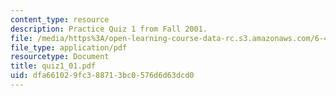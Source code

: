 ```yaml
---
content_type: resource
description: Practice Quiz 1 from Fall 2001.
file: /media/https%3A/open-learning-course-data-rc.s3.amazonaws.com/6-450-principles-of-digital-communications-i-fall-2006/dfa661029fc388713bc0576d6d63dcd0_quiz1_01.pdf
file_type: application/pdf
resourcetype: Document
title: quiz1_01.pdf
uid: dfa66102-9fc3-8871-3bc0-576d6d63dcd0
---
```

